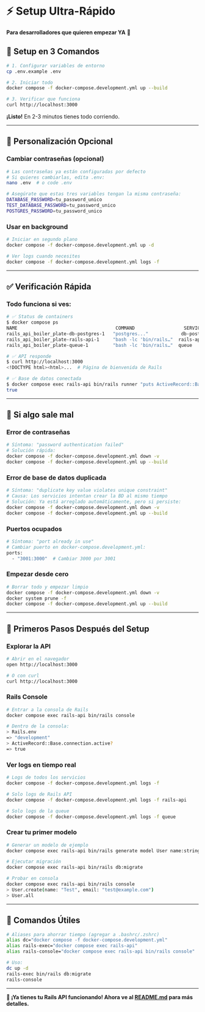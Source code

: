 # ⚡ Setup Ultra-Rápido

**Para desarrolladores que quieren empezar YA** 🚀

## 🎯 **Setup en 3 Comandos**

```bash
# 1. Configurar variables de entorno
cp .env.example .env

# 2. Iniciar todo
docker compose -f docker-compose.development.yml up --build

# 3. Verificar que funciona
curl http://localhost:3000
```

**¡Listo!** En 2-3 minutos tienes todo corriendo.

---

## 🔧 **Personalización Opcional**

### **Cambiar contraseñas (opcional)**
```bash
# Las contraseñas ya están configuradas por defecto
# Si quieres cambiarlas, edita .env:
nano .env  # o code .env

# Asegúrate que estas tres variables tengan la misma contraseña:
DATABASE_PASSWORD=tu_password_unico
TEST_DATABASE_PASSWORD=tu_password_unico
POSTGRES_PASSWORD=tu_password_unico
```

### **Usar en background**
```bash
# Iniciar en segundo plano
docker compose -f docker-compose.development.yml up -d

# Ver logs cuando necesites
docker compose -f docker-compose.development.yml logs -f
```

---

## ✅ **Verificación Rápida**

### **Todo funciona si ves:**
```bash
# ✅ Status de containers
$ docker compose ps
NAME                                    COMMAND                  SERVICE             STATUS
rails_api_boiler_plate-db-postgres-1   "postgres..."            db-postgres         Up (healthy)
rails_api_boiler_plate-rails-api-1     "bash -lc 'bin/rails…"  rails-api           Up
rails_api_boiler_plate-queue-1         "bash -lc 'bin/rails…"  queue               Up

# ✅ API responde
$ curl http://localhost:3000
<!DOCTYPE html><html>...  # Página de bienvenida de Rails

# ✅ Base de datos conectada
$ docker compose exec rails-api bin/rails runner "puts ActiveRecord::Base.connection.active?"
true
```

---

## 🚨 **Si algo sale mal**

### **Error de contraseñas**
```bash
# Síntoma: "password authentication failed"
# Solución rápida:
docker compose -f docker-compose.development.yml down -v
docker compose -f docker-compose.development.yml up --build
```

### **Error de base de datos duplicada**
```bash
# Síntoma: "duplicate key value violates unique constraint"
# Causa: Los servicios intentan crear la BD al mismo tiempo
# Solución: Ya está arreglado automáticamente, pero si persiste:
docker compose -f docker-compose.development.yml down -v
docker compose -f docker-compose.development.yml up --build
```

### **Puertos ocupados**
```bash
# Síntoma: "port already in use"
# Cambiar puerto en docker-compose.development.yml:
ports:
  - "3001:3000"  # Cambiar 3000 por 3001
```

### **Empezar desde cero**
```bash
# Borrar todo y empezar limpio
docker compose -f docker-compose.development.yml down -v
docker system prune -f
docker compose -f docker-compose.development.yml up --build
```

---

## 🎯 **Primeros Pasos Después del Setup**

### **Explorar la API**
```bash
# Abrir en el navegador
open http://localhost:3000

# O con curl
curl http://localhost:3000
```

### **Rails Console**
```bash
# Entrar a la consola de Rails
docker compose exec rails-api bin/rails console

# Dentro de la consola:
> Rails.env
=> "development"
> ActiveRecord::Base.connection.active?
=> true
```

### **Ver logs en tiempo real**
```bash
# Logs de todos los servicios
docker compose -f docker-compose.development.yml logs -f

# Solo logs de Rails API
docker compose -f docker-compose.development.yml logs -f rails-api

# Solo logs de la queue
docker compose -f docker-compose.development.yml logs -f queue
```

### **Crear tu primer modelo**
```bash
# Generar un modelo de ejemplo
docker compose exec rails-api bin/rails generate model User name:string email:string

# Ejecutar migración
docker compose exec rails-api bin/rails db:migrate

# Probar en consola
docker compose exec rails-api bin/rails console
> User.create(name: "Test", email: "test@example.com")
> User.all
```

---

## 🎁 **Comandos Útiles**

```bash
# Aliases para ahorrar tiempo (agregar a .bashrc/.zshrc)
alias dc="docker compose -f docker-compose.development.yml"
alias rails-exec="docker compose exec rails-api"
alias rails-console="docker compose exec rails-api bin/rails console"

# Uso:
dc up -d
rails-exec bin/rails db:migrate
rails-console
```

---

**🎉 ¡Ya tienes tu Rails API funcionando! Ahora ve al [README.md](README.md) para más detalles.** 

